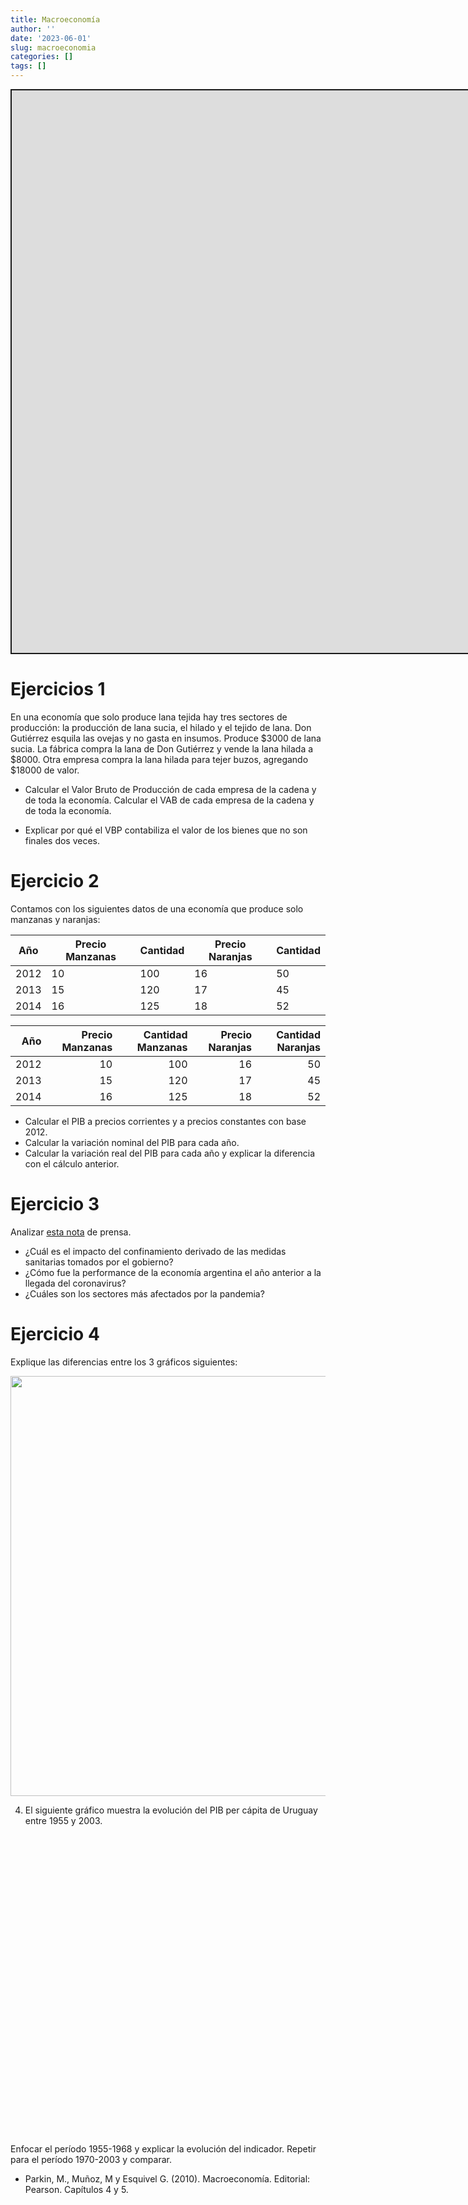 ```yaml
---
title: Macroeconomía
author: ''
date: '2023-06-01'
slug: macroeconomia
categories: []
tags: []
---
```


<script src="{{< blogdown/postref >}}index_files/fitvids/fitvids.min.js"></script>
<script src="{{< blogdown/postref >}}index_files/kePrint/kePrint.js"></script>
<script src="{{< blogdown/postref >}}index_files/htmlwidgets/htmlwidgets.js"></script>
<script src="{{< blogdown/postref >}}index_files/plotly-binding/plotly.js"></script>
<script src="{{< blogdown/postref >}}index_files/typedarray/typedarray.min.js"></script>
<script src="{{< blogdown/postref >}}index_files/jquery/jquery.min.js"></script>
<link href="{{< blogdown/postref >}}index_files/crosstalk/css/crosstalk.min.css" rel="stylesheet" />
<script src="{{< blogdown/postref >}}index_files/crosstalk/js/crosstalk.min.js"></script>
<link href="{{< blogdown/postref >}}index_files/plotly-htmlwidgets-css/plotly-htmlwidgets.css" rel="stylesheet" />
<script src="{{< blogdown/postref >}}index_files/plotly-main/plotly-latest.min.js"></script>
<div class="shareagain" style="min-width:300px;margin:1em auto;">
<iframe src="https://slides-macroeconomia.netlify.app/" width="1600" height="900" style="border:2px solid currentColor;" loading="lazy" allowfullscreen></iframe>
<script>fitvids('.shareagain', {players: 'iframe'});</script>
</div>

# Ejercicios 1

En una economía que solo produce lana tejida hay tres sectores de producción: la producción de lana sucia, el hilado y el tejido de lana. Don Gutiérrez esquila las ovejas y no gasta en insumos. Produce \$3000 de lana sucia. La fábrica compra la lana de Don Gutiérrez y vende la lana hilada a \$8000. Otra empresa compra la lana hilada para tejer buzos, agregando \$18000 de valor.

-   Calcular el Valor Bruto de Producción de cada empresa de la cadena y de toda la economía. Calcular el VAB de cada empresa de la cadena y de toda la economía.

-   Explicar por qué el VBP contabiliza el valor de los bienes que no son finales dos veces.

# Ejercicio 2

Contamos con los siguientes datos de una economía que produce solo manzanas y naranjas:

| Año  | Precio Manzanas | Cantidad | Precio Naranjas | Cantidad |
|------|-----------------|----------|-----------------|----------|
| 2012 | 10              | 100      | 16              | 50       |
| 2013 | 15              | 120      | 17              | 45       |
| 2014 | 16              | 125      | 18              | 52       |

<table class="table table-striped" style="margin-left: auto; margin-right: auto;">
<thead>
<tr>
<th style="text-align:right;">
Año
</th>
<th style="text-align:right;">
Precio Manzanas
</th>
<th style="text-align:right;">
Cantidad Manzanas
</th>
<th style="text-align:right;">
Precio Naranjas
</th>
<th style="text-align:right;">
Cantidad Naranjas
</th>
</tr>
</thead>
<tbody>
<tr>
<td style="text-align:right;">
2012
</td>
<td style="text-align:right;">
10
</td>
<td style="text-align:right;">
100
</td>
<td style="text-align:right;">
16
</td>
<td style="text-align:right;">
50
</td>
</tr>
<tr>
<td style="text-align:right;">
2013
</td>
<td style="text-align:right;">
15
</td>
<td style="text-align:right;">
120
</td>
<td style="text-align:right;">
17
</td>
<td style="text-align:right;">
45
</td>
</tr>
<tr>
<td style="text-align:right;">
2014
</td>
<td style="text-align:right;">
16
</td>
<td style="text-align:right;">
125
</td>
<td style="text-align:right;">
18
</td>
<td style="text-align:right;">
52
</td>
</tr>
</tbody>
</table>

-   Calcular el PIB a precios corrientes y a precios constantes con base 2012.
-   Calcular la variación nominal del PIB para cada año.
-   Calcular la variación real del PIB para cada año y explicar la diferencia con el cálculo anterior.

# Ejercicio 3

Analizar [esta nota](https://www.180.com.uy/articulo/83859_pib-de-argentina-se-contrajo-19-1-en-segundo-trimestre) de prensa.

-   ¿Cuál es el impacto del confinamiento derivado de las medidas sanitarias tomados por el gobierno?
-   ¿Cómo fue la performance de la economía argentina el año anterior a la llegada del coronavirus?
-   ¿Cuáles son los sectores más afectados por la pandemia?

# Ejercicio 4

Explique las diferencias entre los 3 gráficos siguientes:

<img src="{{< blogdown/postref >}}index_files/figure-html/unnamed-chunk-4-1.png" width="672" />

4.  El siguiente gráfico muestra la evolución del PIB per cápita de Uruguay entre 1955 y 2003.

<div id="htmlwidget-1" style="width:672px;height:480px;" class="plotly html-widget"></div>
<script type="application/json" data-for="htmlwidget-1">{"x":{"visdat":{"3e306c608d9":["function () ","plotlyVisDat"]},"cur_data":"3e306c608d9","attrs":{"3e306c608d9":{"x":{},"y":{},"alpha_stroke":1,"sizes":[10,100],"spans":[1,20],"type":"scatter","mode":"lines","inherit":true}},"layout":{"margin":{"b":40,"l":60,"t":25,"r":10},"xaxis":{"domain":[0,1],"automargin":true,"rangeslider":{"visible":true},"title":"year"},"yaxis":{"domain":[0,1],"automargin":true,"title":"valor"},"hovermode":"closest","showlegend":false},"source":"A","config":{"modeBarButtonsToAdd":["hoverclosest","hovercompare"],"showSendToCloud":false},"data":[{"x":[1956,1957,1958,1959,1960,1961,1962,1963,1964,1965,1966,1967,1968,1969,1970,1971,1972,1973,1974,1975,1976,1977,1978,1979,1980,1981,1982,1983,1984,1985,1986,1987,1988,1989,1990,1991,1992,1993,1994,1995,1996,1997,1998,1999,2000,2001,2002],"y":[79689.9893581456,79278.1518291727,75596.1075527363,72692.3678165806,74529.9430615567,75560.4890584667,72793.648569338,72507.7590940628,73140.4921880607,73235.6472744921,74934.6535066914,71170.0835763792,71670.9654719454,75451.4610768688,78545.5428411423,77531.4903735412,74759.8867433669,77236.3084216471,79819.3578973109,83425.2671255395,86421.3999970833,87477.5478494285,92368.7542866006,97486.6797994999,102723.513519693,104007.623552993,93639.7016819729,87597.4519488618,86088.5768228354,86802.0637166348,93967.1518513831,100854.821813663,100252.833774733,100799.528482852,100543.763828686,103499.68376271,111030.964400513,113330.132850308,120891.062714465,118430.53649697,123121.739836437,128517.034168945,133526.825389419,130287.975205709,127280.321433843,122252.433283662,112764.522526984],"type":"scatter","mode":"lines","marker":{"color":"rgba(31,119,180,1)","line":{"color":"rgba(31,119,180,1)"}},"error_y":{"color":"rgba(31,119,180,1)"},"error_x":{"color":"rgba(31,119,180,1)"},"line":{"color":"rgba(31,119,180,1)"},"xaxis":"x","yaxis":"y","frame":null}],"highlight":{"on":"plotly_click","persistent":false,"dynamic":false,"selectize":false,"opacityDim":0.2,"selected":{"opacity":1},"debounce":0},"shinyEvents":["plotly_hover","plotly_click","plotly_selected","plotly_relayout","plotly_brushed","plotly_brushing","plotly_clickannotation","plotly_doubleclick","plotly_deselect","plotly_afterplot","plotly_sunburstclick"],"base_url":"https://plot.ly"},"evals":[],"jsHooks":[]}</script>

Enfocar el período 1955-1968 y explicar la evolución del indicador. Repetir para el período 1970-2003 y comparar.

<!-- ### Extra -->
<!-- -  [Florencia Carriquiry](https://www.youtube.com/watch?v=disaExSUU7k)  de Ex Ante -->
<!-- - [Gabriel Oddone](https://www.m24.com.uy/oddone-pandemia-dejara-deficit-en-torno-al-8-del-pib-en-un-pais-con-una-deuda-alta-y-que-no-tiene-financiamiento/)  de CPA Ferrere. -->
<!-- ## Ejercicios -->
<!-- 1. Analizar [este artículo](https://www.180.com.uy/articulo/79865_el-cambio-de-ciclo-en-la-economia-uruguaya&ref=delsol). Explicar cuáles son las variables de la demanda agregada que analiza. -->
<!-- 2. Analizar [este artículo](https://www.180.com.uy/articulo/79865_el-cambio-de-ciclo-en-la-economia-uruguaya&ref=delsol) publicado en Junio de 2018 luego de la devaluación en Argentina. Explicar cuáles son las variables de la demanda agregada que analiza. -->
<!-- 2. Considere la siguiente tabla:  -->
<!-- ```{r} -->
<!-- df <- tibble( -->
<!--   PIB = seq(4200, 2700, by=-300), -->
<!--   Consumo = seq(3800, 2800, by = -200), -->
<!--   S = PIB-Consumo, -->
<!--   I = 200 -->
<!-- ) -->
<!-- knitr::kable(df) %>%  -->
<!--   kableExtra::kable_styling() -->
<!-- ``` -->
<!-- - ¿Cuánto vale el PIB, el Consumo, el ahorro y la inversión en equilibrio? -->
<!-- - ¿Qué pasaría si el PIB fuera 4200? ¿Y si fuera 2700? -->
<!-- 3. Explicar los efectos de los siguientes _shocks_ macroeconómicos: -->
<!--   a. Una rebaja del IRPF. -->
<!--   b. Una reducción en el gasto en defensa. -->
<!--   c. Una avance tecnológico que afecta todos los sectores de producción. -->
<!--   d. Una rebaja en las tasas de interés. -->
<!-- Graficar los impactos usando el esquema de Oferta y Demanda Agregadas. -->
<!-- 4. Se cuenta con los siguientes datos para la economía de EUA: -->
<!-- | Año           | PIB Real      | Nivel de Precios  | -->
<!-- | ------------- |:-------------:| -----:| -->
<!-- | 1981          | 5.291,7       | 59,1 | -->
<!-- | 1982          | 5.189,3       | 62,7 | -->
<!-- | 1983          | 5.423.8       | 65,2 | -->
<!-- | 1984          | 5.8913,6      | 67,6 | -->
<!--  - Calcular las tasas de inflación y de crecimiento del PIB para cada año. -->
<!--  - Graficar los 4 años en el eje `\((P, Y)\)` con las curvas de Oferta y Demanda Agregadas. -->
<!-- 5. Para calcular la tasa de crecimiento de una variable entre `\(t-n\)` y `\(t\)`, usar la fórmula: -->
<!-- $$ g_t = 100 * [(\frac{X_t}{X_{t-n}})^{1/n}-1]$$ -->

<!-- - Calcular la tasa de crecimiento del PIB en términos reales entre 1955 y 1968. -->

<!-- - Usando los datos del INE, calcular la tasa de inflación entre 1972 y 1992 y entre 1994 y 2014. Comparar los dos períodos y sus efectos sobre el bienestar de la población. -->

-   Parkin, M., Muñoz, M y Esquivel G. (2010). Macroeconomía. Editorial: Pearson. Capítulos 4 y 5.
